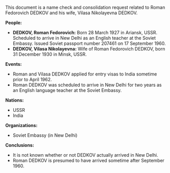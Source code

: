 This document is a name check and consolidation request related to Roman Fedorovich DEDKOV and his wife, Vilasa Nikolayevna DEDKOV.

**People:**

*   **DEDKOV, Roman Fedorovich:** Born 28 March 1927 in Ariansk, USSR. Scheduled to arrive in New Delhi as an English teacher at the Soviet Embassy. Issued Soviet passport number 207461 on 17 September 1960.
*   **DEDKOV, Vilasa Nikolayevna:** Wife of Roman Fedorovich DEDKOV, born 31 December 1930 in Minsk, USSR.

**Events:**

*   Roman and Vilasa DEDKOV applied for entry visas to India sometime prior to April 1962.
*   Roman DEDKOV was scheduled to arrive in New Delhi for two years as an English language teacher at the Soviet Embassy.

**Nations:**

*   USSR
*   India

**Organizations:**

*   Soviet Embassy (in New Delhi)

**Conclusions:**

*   It is not known whether or not DEDKOV actually arrived in New Delhi.
*   Roman DEDKOV is presumed to have arrived sometime after September 1960.
